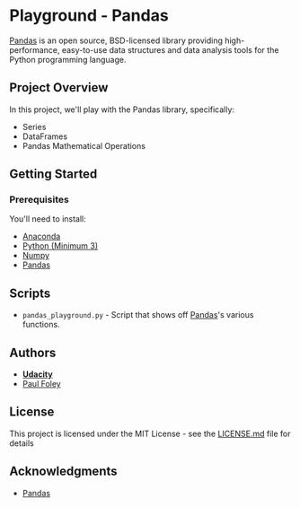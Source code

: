 # Playground - Pandas

[Pandas](http://pandas.pydata.org/) is an open source, BSD-licensed library providing high-performance, easy-to-use data structures and data analysis tools for the Python programming language.


## Project Overview

In this project, we'll play with the Pandas library, specifically:

* Series
* DataFrames
* Pandas Mathematical Operations


## Getting Started

### Prerequisites

You'll need to install:

* [Anaconda](https://www.continuum.io/downloads)
* [Python (Minimum 3)](https://www.continuum.io/blog/developer-blog/python-3-support-anaconda)
* [Numpy](http://www.numpy.org/)
* [Pandas](http://pandas.pydata.org/)


## Scripts

* `pandas_playground.py` - Script that shows off [Pandas](http://pandas.pydata.org/)'s various functions.


## Authors

* **[Udacity](https://www.udacity.com/)**
* [Paul Foley](https://github.com/paulfoley)


## License

This project is licensed under the MIT License - see the [LICENSE.md](LICENSE.md) file for details


## Acknowledgments

* [Pandas](http://pandas.pydata.org/)
